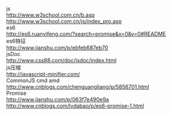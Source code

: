 js
<br>
http://www.w3school.com.cn/b.asp
<br>
http://www.w3school.com.cn/js/index_pro.asp
<br>
es6
<br>
http://es6.ruanyifeng.com/?search=promise&x=0&y=0#README
<br>
es6特征
<br>
http://www.jianshu.com/p/ebfeb687eb70
<br>
jsDoc
<br>
http://www.css88.com/doc/jsdoc/index.html
<br>
js压缩
<br>
http://javascript-minifier.com/
<br>
CommonJS cmd amd
<br>
http://www.cnblogs.com/chenguangliang/p/5856701.html
<br>
Promise
<br>
http://www.jianshu.com/p/063f7e490e9a
<br>
http://www.cnblogs.com/lvdabao/p/es6-promise-1.html